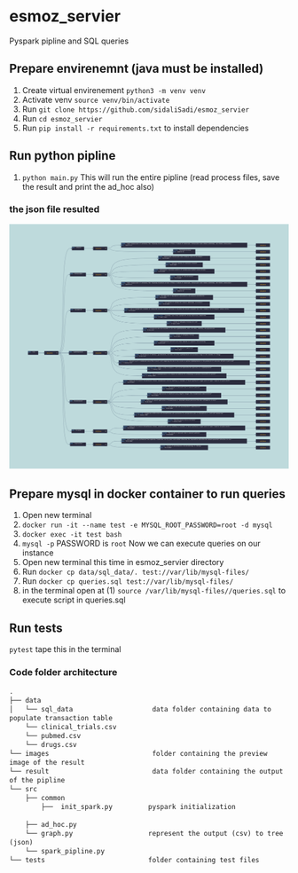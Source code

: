# esmoz_servier 
Pyspark pipline and SQL queries

## Prepare envirenemnt (java must be installed)
1. Create virtual envirenement `python3 -m venv venv`
2. Activate venv `source venv/bin/activate`
3. Run `git clone https://github.com/sidaliSadi/esmoz_servier`
4. Run `cd esmoz_servier`
5. Run `pip install -r requirements.txt` to install dependencies

## Run python pipline 
1. `python main.py` This will run the entire pipline (read process files, save the result and print the ad_hoc also)
### the json file resulted
![result data](images/output_result.png?raw=true "json file as tree")

## Prepare mysql in docker container to run queries
1. Open new terminal
2. `docker run -it --name test -e MYSQL_ROOT_PASSWORD=root -d mysql`
3. `docker exec -it test bash`
4. `mysql -p` PASSWORD is `root` Now we can execute queries on our instance
5. Open new terminal this time in esmoz_servier directory
6. Run `docker cp data/sql_data/. test://var/lib/mysql-files/`
7. Run `docker cp queries.sql test://var/lib/mysql-files/`
8. in the terminal open at (1) `source /var/lib/mysql-files//queries.sql` to execute script in queries.sql 

## Run tests
`pytest` tape this in the terminal


### Code folder architecture
```
.
├── data
│   └── sql_data                    data folder containing data to populate transaction table
    └── clinical_trials.csv         
    └── pubmed.csv
    └── drugs.csv 
└── images                          folder containing the preview image of the result  
└── result                          data folder containing the output of the pipline 
└── src
    ├── common
        ├──  init_spark.py         pyspark initialization

    ├── ad_hoc.py                  
    └── graph.py                   represent the output (csv) to tree (json)
    └── spark_pipline.py     
└── tests                          folder containing test files      
```